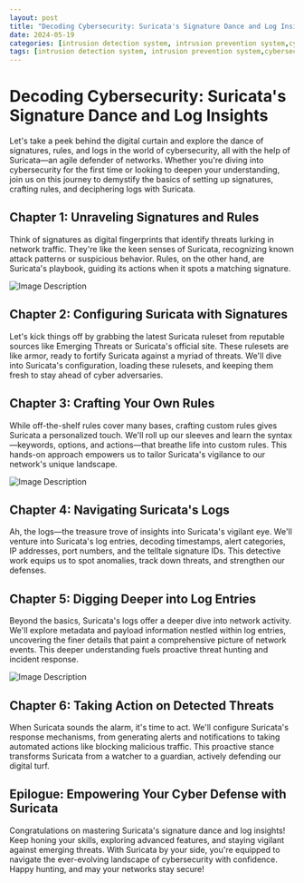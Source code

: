 ```yaml
---
layout: post
title: "Decoding Cybersecurity: Suricata's Signature Dance and Log Insights"
date: 2024-05-19
categories: [intrusion detection system, intrusion prevention system,cybersecurity]
tags: [intrusion detection system, intrusion prevention system,cybersecurity]
---
```



# Decoding Cybersecurity: Suricata's Signature Dance and Log Insights

Let's take a peek behind the digital curtain and explore the dance of signatures, rules, and logs in the world of cybersecurity, all with the help of Suricata—an agile defender of networks. Whether you're diving into cybersecurity for the first time or looking to deepen your understanding, join us on this journey to demystify the basics of setting up signatures, crafting rules, and deciphering logs with Suricata.

## Chapter 1: Unraveling Signatures and Rules

Think of signatures as digital fingerprints that identify threats lurking in network traffic. They're like the keen senses of Suricata, recognizing known attack patterns or suspicious behavior. Rules, on the other hand, are Suricata's playbook, guiding its actions when it spots a matching signature.


![Image Description](https://i.imgur.com/aY8vc8q.jpg)


## Chapter 2: Configuring Suricata with Signatures

Let's kick things off by grabbing the latest Suricata ruleset from reputable sources like Emerging Threats or Suricata's official site. These rulesets are like armor, ready to fortify Suricata against a myriad of threats. We'll dive into Suricata's configuration, loading these rulesets, and keeping them fresh to stay ahead of cyber adversaries.

## Chapter 3: Crafting Your Own Rules

While off-the-shelf rules cover many bases, crafting custom rules gives Suricata a personalized touch. We'll roll up our sleeves and learn the syntax—keywords, options, and actions—that breathe life into custom rules. This hands-on approach empowers us to tailor Suricata's vigilance to our network's unique landscape.


![Image Description](https://i.imgur.com/OOm6hIl.jpg)


## Chapter 4: Navigating Suricata's Logs

Ah, the logs—the treasure trove of insights into Suricata's vigilant eye. We'll venture into Suricata's log entries, decoding timestamps, alert categories, IP addresses, port numbers, and the telltale signature IDs. This detective work equips us to spot anomalies, track down threats, and strengthen our defenses.

## Chapter 5: Digging Deeper into Log Entries

Beyond the basics, Suricata's logs offer a deeper dive into network activity. We'll explore metadata and payload information nestled within log entries, uncovering the finer details that paint a comprehensive picture of network events. This deeper understanding fuels proactive threat hunting and incident response.


![Image Description](https://i.imgur.com/hdb5AYJ.jpg)



## Chapter 6: Taking Action on Detected Threats

When Suricata sounds the alarm, it's time to act. We'll configure Suricata's response mechanisms, from generating alerts and notifications to taking automated actions like blocking malicious traffic. This proactive stance transforms Suricata from a watcher to a guardian, actively defending our digital turf.

## Epilogue: Empowering Your Cyber Defense with Suricata

Congratulations on mastering Suricata's signature dance and log insights! Keep honing your skills, exploring advanced features, and staying vigilant against emerging threats. With Suricata by your side, you're equipped to navigate the ever-evolving landscape of cybersecurity with confidence. Happy hunting, and may your networks stay secure!

